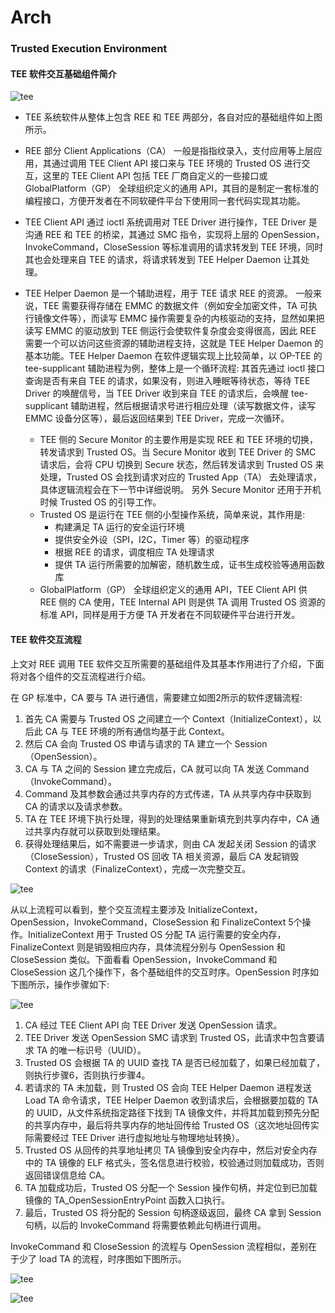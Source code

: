 # Arch

### Trusted Execution Environment

#### TEE 软件交互基础组件简介

![tee](D:/Develop/Operating_System/images/tee1.png)

- TEE 系统软件从整体上包含 REE 和 TEE 两部分，各自对应的基础组件如上图所示。

- REE 部分 Client Applications（CA） 一般是指指纹录入，支付应用等上层应用，其通过调用 TEE Client API 接口来与 TEE 环境的 Trusted OS 进行交互，这里的 TEE Client API 包括 TEE 厂商自定义的一些接口或 GlobalPlatform（GP） 全球组织定义的通用 API，其目的是制定一套标准的编程接口，方便开发者在不同软硬件平台下使用同一套代码实现其功能。
- TEE Client API 通过 ioctl 系统调用对 TEE Driver 进行操作，TEE Driver 是沟通 REE 和 TEE 的桥梁，其通过 SMC 指令，实现将上层的 OpenSession，InvokeCommand，CloseSession 等标准调用的请求转发到 TEE 环境，同时其也会处理来自 TEE 的请求，将请求转发到 TEE Helper Daemon 让其处理。
- TEE Helper Daemon 是一个辅助进程，用于 TEE 请求 REE 的资源。 一般来说，TEE 需要获得存储在 EMMC 的数据文件（例如安全加密文件，TA 可执行镜像文件等），而读写 EMMC 操作需要复杂的内核驱动的支持，显然如果把读写 EMMC 的驱动放到 TEE 侧运行会使软件复杂度会变得很高，因此 REE 需要一个可以访问这些资源的辅助进程支持，这就是 TEE Helper Daemon 的基本功能。TEE Helper Daemon 在软件逻辑实现上比较简单，以 OP-TEE 的 tee-supplicant 辅助进程为例，整体上是一个循环流程: 其首先通过 ioctl 接口查询是否有来自 TEE 的请求，如果没有，则进入睡眠等待状态，等待 TEE Driver 的唤醒信号，当 TEE Driver 收到来自 TEE 的请求后，会唤醒 tee-supplicant 辅助进程，然后根据请求号进行相应处理（读写数据文件，读写 EMMC 设备分区等），最后返回结果到 TEE Driver，完成一次循环。
  - TEE 侧的 Secure Monitor 的主要作用是实现 REE 和 TEE 环境的切换，转发请求到 Trusted OS。当 Secure Monitor 收到 TEE Driver 的 SMC 请求后，会将 CPU 切换到 Secure 状态，然后转发请求到 Trusted OS 来处理，Trusted OS 会找到请求对应的 Trusted App（TA） 去处理请求，具体逻辑流程会在下一节中详细说明。 另外 Secure Monitor 还用于开机时候 Trusted OS 的引导工作。
  - Trusted OS 是运行在 TEE 侧的小型操作系统，简单来说，其作用是:
    - 构建满足 TA 运行的安全运行环境
    - 提供安全外设（SPI，I2C，Timer 等）的驱动程序
    - 根据 REE 的请求，调度相应 TA 处理请求
    - 提供 TA 运行所需要的加解密，随机数生成，证书生成校验等通用函数库
  - GlobalPlatform（GP） 全球组织定义的通用 API，TEE Client API 供 REE 侧的 CA 使用，TEE Internal API 则是供 TA 调用 Trusted OS 资源的标准 API，同样是用于方便 TA 开发者在不同软硬件平台进行开发。

#### TEE 软件交互流程

上文对 REE 调用 TEE 软件交互所需要的基础组件及其基本作用进行了介绍，下面将对各个组件的交互流程进行介绍。

在 GP 标准中，CA 要与 TA 进行通信，需要建立如图2所示的软件逻辑流程:

1. 首先 CA 需要与 Trusted OS 之间建立一个 Context（InitializeContext），以后此 CA 与 TEE 环境的所有通信均基于此 Context。
2. 然后 CA 会向 Trusted OS 申请与请求的 TA 建立一个 Session（OpenSession）。
3. CA 与 TA 之间的 Session 建立完成后，CA 就可以向 TA 发送 Command（InvokeCommand）。
4. Command 及其参数会通过共享内存的方式传递，TA 从共享内存中获取到 CA 的请求以及请求参数。
5. TA 在 TEE 环境下执行处理，得到的处理结果重新填充到共享内存中，CA 通过共享内存就可以获取到处理结果。
6. 获得处理结果后，如不需要进一步请求，则由 CA 发起关闭 Session 的请求（CloseSession），Trusted OS 回收 TA 相关资源，最后 CA 发起销毁 Context 的请求（FinalizeContext），完成一次完整交互。

![tee](D:/Develop/Operating_System/images/tee2.png)

从以上流程可以看到，整个交互流程主要涉及 InitializeContext，OpenSession，InvokeCommand，CloseSession 和 FinalizeContext 5个操作。InitializeContext 用于 Trusted OS 分配 TA 运行需要的安全内存，FinalizeContext 则是销毁相应内存，具体流程分别与 OpenSession 和 CloseSession 类似。下面看看 OpenSession，InvokeCommand 和 CloseSession 这几个操作下，各个基础组件的交互时序。OpenSession 时序如下图所示，操作步骤如下:

![tee](D:/Develop/Operating_System/images/tee3.png)

1. CA 经过 TEE Client API 向 TEE Driver 发送 OpenSession 请求。
2. TEE Driver 发送 OpenSession SMC 请求到 Trusted OS，此请求中包含要请求 TA 的唯一标识号（UUID）。
3. Trusted OS 会根据 TA 的 UUID 查找 TA 是否已经加载了，如果已经加载了，则执行步骤6，否则执行步骤4。
4. 若请求的 TA 未加载，则 Trusted OS 会向 TEE Helper Daemon 进程发送 Load TA 命令请求，TEE Helper Daemon 收到请求后，会根据要加载的 TA 的 UUID，从文件系统指定路径下找到 TA 镜像文件，并将其加载到预先分配的共享内存中，最后将共享内存的地址回传给 Trusted OS（这次地址回传实际需要经过 TEE Driver 进行虚拟地址与物理地址转换）。
5. Trusted OS 从回传的共享地址拷贝 TA 镜像到安全内存中，然后对安全内存中的 TA 镜像的 ELF 格式头，签名信息进行校验，校验通过则加载成功，否则返回错误信息给 CA。
6. TA 加载成功后，Trusted OS 分配一个 Session 操作句柄，并定位到已加载镜像的 TA_OpenSessionEntryPoint 函数入口执行。
7. 最后，Trusted OS 将分配的 Session 句柄逐级返回，最终 CA 拿到 Session 句柄，以后的 InvokeCommand 将需要依赖此句柄进行调用。

InvokeCommand 和 CloseSession 的流程与 OpenSession 流程相似，差别在于少了 load TA 的流程，时序图如下图所示。

![tee](D:/Develop/Operating_System/images/tee4.png)

![tee](D:/Develop/Operating_System/images/tee5.png)
